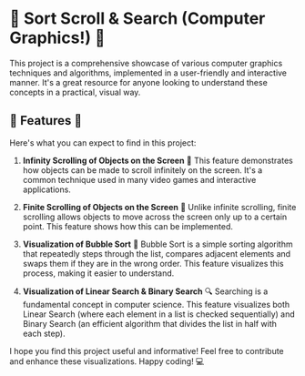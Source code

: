 # 🚀 Sort Scroll & Search (Computer Graphics!) 🚀

This project is a comprehensive showcase of various computer graphics techniques and algorithms, implemented in a user-friendly and interactive manner. It's a great resource for anyone looking to understand these concepts in a practical, visual way.

## 🎯 Features 🎯

Here's what you can expect to find in this project:

1. **Infinity Scrolling of Objects on the Screen** 🔄
   This feature demonstrates how objects can be made to scroll infinitely on the screen. It's a common technique used in many video games and interactive applications.

2. **Finite Scrolling of Objects on the Screen** 🛑
   Unlike infinite scrolling, finite scrolling allows objects to move across the screen only up to a certain point. This feature shows how this can be implemented.

3. **Visualization of Bubble Sort** 🧊
   Bubble Sort is a simple sorting algorithm that repeatedly steps through the list, compares adjacent elements and swaps them if they are in the wrong order. This feature visualizes this process, making it easier to understand.

4. **Visualization of Linear Search & Binary Search** 🔍
   Searching is a fundamental concept in computer science. This feature visualizes both Linear Search (where each element in a list is checked sequentially) and Binary Search (an efficient algorithm that divides the list in half with each step).

I hope you find this project useful and informative! Feel free to contribute and enhance these visualizations. Happy coding! 💻
